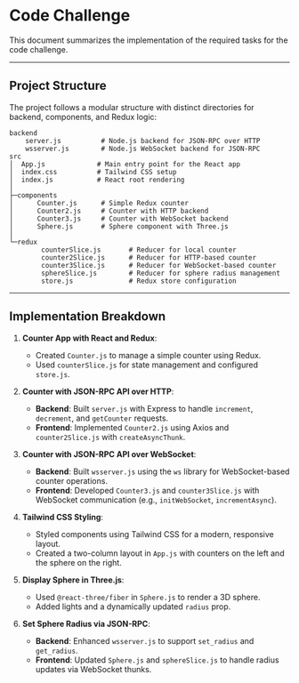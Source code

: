 # Code Challenge

This document summarizes the implementation of the required tasks for the code challenge.

---

## Project Structure

The project follows a modular structure with distinct directories for backend, components, and Redux logic:

```
backend
    server.js          # Node.js backend for JSON-RPC over HTTP
    wsserver.js        # Node.js WebSocket backend for JSON-RPC
src
│  App.js             # Main entry point for the React app
│  index.css          # Tailwind CSS setup
│  index.js           # React root rendering
│
├─components
│      Counter.js      # Simple Redux counter
│      Counter2.js     # Counter with HTTP backend
│      Counter3.js     # Counter with WebSocket backend
│      Sphere.js       # Sphere component with Three.js
│
└─redux
        counterSlice.js       # Reducer for local counter
        counter2Slice.js      # Reducer for HTTP-based counter
        counter3Slice.js      # Reducer for WebSocket-based counter
        sphereSlice.js        # Reducer for sphere radius management
        store.js              # Redux store configuration
```
---

## Implementation Breakdown

1. **Counter App with React and Redux**:
   - Created `Counter.js` to manage a simple counter using Redux.
   - Used `counterSlice.js` for state management and configured `store.js`.

2. **Counter with JSON-RPC API over HTTP**:
   - **Backend**: Built `server.js` with Express to handle `increment`, `decrement`, and `getCounter` requests.
   - **Frontend**: Implemented `Counter2.js` using Axios and `counter2Slice.js` with `createAsyncThunk`.

3. **Counter with JSON-RPC API over WebSocket**:
   - **Backend**: Built `wsserver.js` using the `ws` library for WebSocket-based counter operations.
   - **Frontend**: Developed `Counter3.js` and `counter3Slice.js` with WebSocket communication (e.g., `initWebSocket`, `incrementAsync`).

4. **Tailwind CSS Styling**:
   - Styled components using Tailwind CSS for a modern, responsive layout.
   - Created a two-column layout in `App.js` with counters on the left and the sphere on the right.

5. **Display Sphere in Three.js**:
   - Used `@react-three/fiber` in `Sphere.js` to render a 3D sphere.
   - Added lights and a dynamically updated `radius` prop.

6. **Set Sphere Radius via JSON-RPC**:
   - **Backend**: Enhanced `wsserver.js` to support `set_radius` and `get_radius`.
   - **Frontend**: Updated `Sphere.js` and `sphereSlice.js` to handle radius updates via WebSocket thunks.
